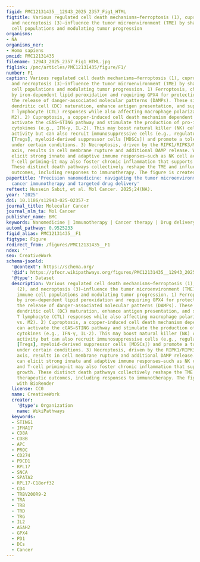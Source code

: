```yaml
---
figid: PMC12131435__12943_2025_2357_Fig1_HTML
figtitle: Various regulated cell death mechanisms—ferroptosis (1), cuproptosis (2),
  and necroptosis (3)—influence the tumor microenvironment (TME) by shaping immune
  cell populations and modulating tumor progression
organisms:
- NA
organisms_ner:
- Homo sapiens
pmcid: PMC12131435
filename: 12943_2025_2357_Fig1_HTML.jpg
figlink: /pmc/articles/PMC12131435/figure/F1/
number: F1
caption: Various regulated cell death mechanisms—ferroptosis (1), cuproptosis (2),
  and necroptosis (3)—influence the tumor microenvironment (TME) by shaping immune
  cell populations and modulating tumor progression. 1) Ferroptosis, characterized
  by iron-dependent lipid peroxidation and requiring GPX4 for protection, triggers
  the release of danger-associated molecular patterns (DAMPs). These signals promote
  dendritic cell (DC) maturation, enhance antigen presentation, and support cytotoxic
  T lymphocyte (CTL) responses while also affecting macrophage polarization (M1 vs.
  M2). 2) Cuproptosis, a copper-induced cell death mechanism dependent on ASAH2, can
  activate the cGAS–STING pathway and stimulate the production of pro-inflammatory
  cytokines (e.g., IFN-γ, IL-2). This may boost natural killer (NK) cell and T-cell
  activity but can also recruit immunosuppressive cells (e.g., regulatory T cells
  [Tregs], myeloid-derived suppressor cells [MDSCs]) and promote a tolerogenic TME
  under certain conditions. 3) Necroptosis, driven by the RIPK1/RIPK3/MLKL signaling
  axis, results in cell membrane rupture and additional DAMP release. While this can
  elicit strong innate and adaptive immune responses—such as NK cell activation and
  T-cell priming—it may also foster chronic inflammation that supports tumor growth.
  These distinct death pathways collectively reshape the TME and influence therapeutic
  outcomes, including responses to immunotherapy. The figure is created with BioRender
papertitle: 'Precision nanomedicine: navigating the tumor microenvironment for enhanced
  cancer immunotherapy and targeted drug delivery'
reftext: Hussein Sabit, et al. Mol Cancer. 2025;24(NA).
year: '2025'
doi: 10.1186/s12943-025-02357-z
journal_title: Molecular Cancer
journal_nlm_ta: Mol Cancer
publisher_name: BMC
keywords: Nanomedicine | Immunotherapy | Cancer therapy | Drug delivery | Tumor microenvironment
automl_pathway: 0.9525233
figid_alias: PMC12131435__F1
figtype: Figure
redirect_from: /figures/PMC12131435__F1
ndex: ''
seo: CreativeWork
schema-jsonld:
  '@context': https://schema.org/
  '@id': https://pfocr.wikipathways.org/figures/PMC12131435__12943_2025_2357_Fig1_HTML.html
  '@type': Dataset
  description: Various regulated cell death mechanisms—ferroptosis (1), cuproptosis
    (2), and necroptosis (3)—influence the tumor microenvironment (TME) by shaping
    immune cell populations and modulating tumor progression. 1) Ferroptosis, characterized
    by iron-dependent lipid peroxidation and requiring GPX4 for protection, triggers
    the release of danger-associated molecular patterns (DAMPs). These signals promote
    dendritic cell (DC) maturation, enhance antigen presentation, and support cytotoxic
    T lymphocyte (CTL) responses while also affecting macrophage polarization (M1
    vs. M2). 2) Cuproptosis, a copper-induced cell death mechanism dependent on ASAH2,
    can activate the cGAS–STING pathway and stimulate the production of pro-inflammatory
    cytokines (e.g., IFN-γ, IL-2). This may boost natural killer (NK) cell and T-cell
    activity but can also recruit immunosuppressive cells (e.g., regulatory T cells
    [Tregs], myeloid-derived suppressor cells [MDSCs]) and promote a tolerogenic TME
    under certain conditions. 3) Necroptosis, driven by the RIPK1/RIPK3/MLKL signaling
    axis, results in cell membrane rupture and additional DAMP release. While this
    can elicit strong innate and adaptive immune responses—such as NK cell activation
    and T-cell priming—it may also foster chronic inflammation that supports tumor
    growth. These distinct death pathways collectively reshape the TME and influence
    therapeutic outcomes, including responses to immunotherapy. The figure is created
    with BioRender
  license: CC0
  name: CreativeWork
  creator:
    '@type': Organization
    name: WikiPathways
  keywords:
  - STING1
  - IFNA17
  - CD8A
  - CD8B
  - APC
  - PROC
  - CD274
  - PDCD1
  - RPL17
  - SNCA
  - SPATA2
  - RPL17-C18orf32
  - CD4
  - TRBV20OR9-2
  - TRA
  - TRB
  - TRD
  - TRG
  - IL2
  - ASAH2
  - GPX4
  - PD1
  - DCs
  - Cancer
---
```

